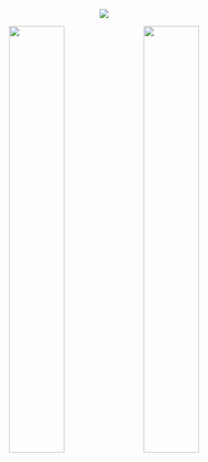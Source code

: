 <p align="center">
<img src="https://user-images.githubusercontent.com/69134468/128991927-90d5e97f-96bb-443f-8725-a59e29b7798b.gif">
</p>    



<p align="center">
  <img width="44%" src="https://github-readme-stats.vercel.app/api?username=AnayAsItIS&theme=react&cache_seconds=30&hide_border=truek"/>&nbsp;&nbsp;&nbsp;
  <img width="44%" src="https://github-readme-streak-stats.herokuapp.com/?user=AnayAsItIS&theme=react&cache_seconds=30&hide_border=true"/>
</p>
